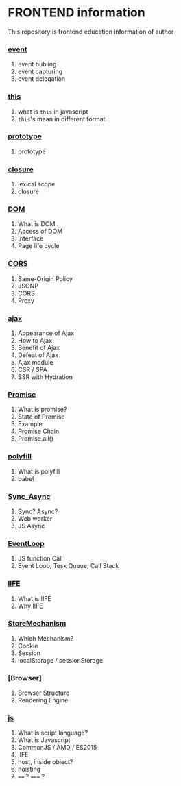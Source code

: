 # FRONTEND information

This repository is frontend education information of author

### [event](https://github.com/seo2im/frontStudy/tree/master/event)
1. event bubling
2. event capturing
3. event delegation

### [this](https://github.com/seo2im/frontStudy/tree/master/this)
1. what is `this` in javascript
2. `this`'s mean in different format.

### [prototype](https://github.com/seo2im/frontStudy/tree/master/prototype)
1. prototype

### [closure](https://github.com/seo2im/frontStudy/tree/master/closure)
1. lexical scope
2. closure

### [DOM](https://github.com/seo2im/frontStudy/tree/master/DOM)
1. What is DOM
2. Access of DOM
3. Interface
4. Page life cycle

### [CORS](https://github.com/seo2im/frontStudy/tree/master/CORS)
1. Same-Origin Policy
2. JSONP
3. CORS
4. Proxy

### [ajax](https://github.com/seo2im/frontStudy/tree/master/ajax)
1. Appearance of Ajax
2. How to Ajax
3. Benefit of Ajax
4. Defeat of Ajax
5. Ajax module
6. CSR / SPA
7. SSR with Hydration

### [Promise](https://github.com/seo2im/frontStudy/tree/master/Promise)
1. What is promise?
2. State of Promise
3. Example
4. Promise Chain
5. Promise.all()

### [polyfill](https://github.com/seo2im/frontStudy/tree/master/polyfill)
1. What is polyfill
2. babel

### [Sync_Async](https://github.com/seo2im/frontStudy/tree/master/Sync_Async)
1. Sync? Async?
2. Web worker
3. JS Async

### [EventLoop](https://github.com/seo2im/frontStudy/tree/master/EventLoop)
1. JS function Call
2. Event Loop, Tesk Queue, Call Stack

### [IIFE](https://github.com/seo2im/frontStudy/tree/master/IIFE)
1. What is IIFE
2. Why IIFE

### [StoreMechanism](https://github.com/seo2im/frontStudy/tree/master/StoreMechanism)
1. Which Mechanism?
2. Cookie
3. Session
4. localStorage / sessionStorage

### [Browser]
1. Browser Structure
2. Rendering Engine

### [js](https://github.com/seo2im/frontStudy/tree/master/js)
1. What is script language?
2. What is Javascript
3. CommonJS / AMD / ES2015
4. IIFE
5. host, inside object? 
6. hoisting
7. `==` ? `===` ?